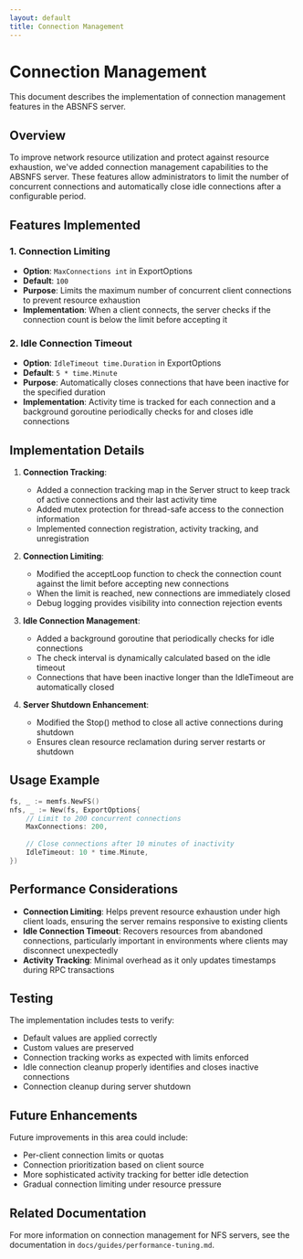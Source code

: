 ```yaml
---
layout: default
title: Connection Management
---
```


# Connection Management

This document describes the implementation of connection management features in the ABSNFS server.

## Overview

To improve network resource utilization and protect against resource exhaustion, we've added connection management capabilities to the ABSNFS server. These features allow administrators to limit the number of concurrent connections and automatically close idle connections after a configurable period.

## Features Implemented

### 1. Connection Limiting

- **Option**: `MaxConnections int` in ExportOptions
- **Default**: `100`
- **Purpose**: Limits the maximum number of concurrent client connections to prevent resource exhaustion
- **Implementation**: When a client connects, the server checks if the connection count is below the limit before accepting it

### 2. Idle Connection Timeout

- **Option**: `IdleTimeout time.Duration` in ExportOptions
- **Default**: `5 * time.Minute`
- **Purpose**: Automatically closes connections that have been inactive for the specified duration
- **Implementation**: Activity time is tracked for each connection and a background goroutine periodically checks for and closes idle connections

## Implementation Details

1. **Connection Tracking**:
   - Added a connection tracking map in the Server struct to keep track of active connections and their last activity time
   - Added mutex protection for thread-safe access to the connection information
   - Implemented connection registration, activity tracking, and unregistration

2. **Connection Limiting**:
   - Modified the acceptLoop function to check the connection count against the limit before accepting new connections
   - When the limit is reached, new connections are immediately closed
   - Debug logging provides visibility into connection rejection events

3. **Idle Connection Management**:
   - Added a background goroutine that periodically checks for idle connections
   - The check interval is dynamically calculated based on the idle timeout
   - Connections that have been inactive longer than the IdleTimeout are automatically closed

4. **Server Shutdown Enhancement**:
   - Modified the Stop() method to close all active connections during shutdown
   - Ensures clean resource reclamation during server restarts or shutdown

## Usage Example

```go
fs, _ := memfs.NewFS()
nfs, _ := New(fs, ExportOptions{
    // Limit to 200 concurrent connections
    MaxConnections: 200,
    
    // Close connections after 10 minutes of inactivity
    IdleTimeout: 10 * time.Minute,
})
```

## Performance Considerations

- **Connection Limiting**: Helps prevent resource exhaustion under high client loads, ensuring the server remains responsive to existing clients
- **Idle Connection Timeout**: Recovers resources from abandoned connections, particularly important in environments where clients may disconnect unexpectedly
- **Activity Tracking**: Minimal overhead as it only updates timestamps during RPC transactions

## Testing

The implementation includes tests to verify:
- Default values are applied correctly
- Custom values are preserved
- Connection tracking works as expected with limits enforced
- Idle connection cleanup properly identifies and closes inactive connections
- Connection cleanup during server shutdown

## Future Enhancements

Future improvements in this area could include:
- Per-client connection limits or quotas
- Connection prioritization based on client source
- More sophisticated activity tracking for better idle detection
- Gradual connection limiting under resource pressure

## Related Documentation

For more information on connection management for NFS servers, see the documentation in `docs/guides/performance-tuning.md`.